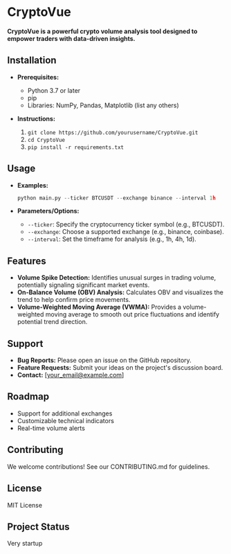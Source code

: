 # CryptoVue

**CryptoVue is a powerful crypto volume analysis tool designed to empower traders with data-driven insights.**

## Installation

* **Prerequisites:** 
    * Python 3.7 or later
    * pip
    * Libraries: NumPy, Pandas, Matplotlib (list any others)

* **Instructions:**
    1. `git clone https://github.com/yourusername/CryptoVue.git`
    2. `cd CryptoVue`
    3. `pip install -r requirements.txt`

## Usage

* **Examples:**
    ```python
    python main.py --ticker BTCUSDT --exchange binance --interval 1h
    ```

* **Parameters/Options:**
    * `--ticker`:  Specify the cryptocurrency ticker symbol (e.g., BTCUSDT).
    * `--exchange`:  Choose a supported exchange (e.g., binance, coinbase).
    * `--interval`:  Set the timeframe for analysis (e.g., 1h, 4h, 1d).

## Features

* **Volume Spike Detection:** Identifies unusual surges in trading volume, potentially signaling significant market events.
* **On-Balance Volume (OBV) Analysis:**  Calculates OBV and visualizes the trend to help confirm price movements.
* **Volume-Weighted Moving Average (VWMA):** Provides a volume-weighted moving average to smooth out price fluctuations and identify potential trend direction.  

## Support

* **Bug Reports:** Please open an issue on the GitHub repository.
* **Feature Requests:**  Submit your ideas on the project's discussion board. 
* **Contact:**  [your_email@example.com] 

## Roadmap

* Support for additional exchanges
* Customizable technical indicators
* Real-time volume alerts

## Contributing

We welcome contributions! See our CONTRIBUTING.md for guidelines.

## License

MIT License

## Project Status

Very startup
